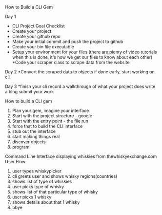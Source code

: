 How to Build a CLI Gem

Day 1
* CLI Project Goal Checklist
* Create your project
* Create your github repo
* Make your initial commit and push the project to github
* Create your bin file executable
* Setup your environment for your files (there are plenty of video tutorials when this is done, it's how we get our files to know about each other)
*Code your scraper class to scrape data from the website

Day 2
*Convert the scraped data to objects
if done early, start working on cli

Day 3
*finish your cli
record a walkthrough of what your project does
write a blog
submit your work


How to build a CLI gem
1. Plan your gem, imagine your interface
2. Start with the project structure - google
3. Start with the entry point - the file run
4. force that to build the CLI interface
5. stub out the interface
6. start making things real
7. discover objects
8. program

Command Line Interface displaying whiskies from thewhiskyexchange.com
User Flow
1. user types whiskypicker
2. cli greets user and shows whisky regions(countries)
3. shows list of type of whiskies
4. user picks type of whisky
5. shows list of that particular type of whisky
6. user picks 1 whisky
7. shows details about that 1 whisky
8. bbye
